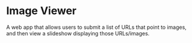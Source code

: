 # Image Viewer

A web app that allows users to submit a list of URLs that point to images, and then view a slideshow displaying those URLs/images.
